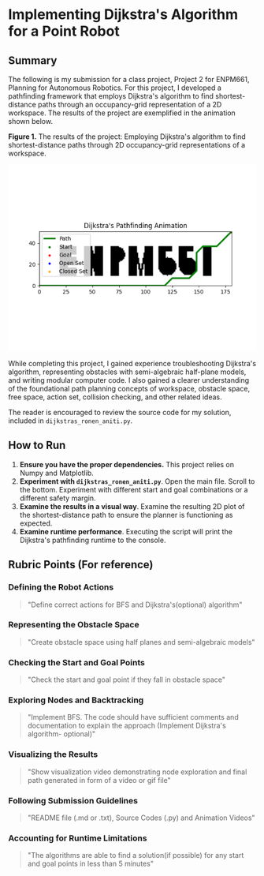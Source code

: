 # Implementing Dijkstra's Algorithm for a Point Robot

## Summary
The following is my submission for a class project, Project 2 for ENPM661, Planning for Autonomous Robotics. For this project, I developed a pathfinding framework that employs Dijkstra's algorithm to find shortest-distance paths through an occupancy-grid representation of a 2D workspace. The results of the project are exemplified in the animation shown below. 

**Figure 1.** The results of the project: Employing Dijkstra's algorithm to find shortest-distance paths through 2D occupancy-grid representations of a workspace. 

![Animation GIF](/dijkstra_animation.gif)

While completing this project, I gained experience troubleshooting Dijkstra's algorithm, representing obstacles with semi-algebraic half-plane models, and writing modular computer code. I also gained a clearer understanding of the foundational path planning concepts of workspace, obstacle space, free space, action set, collision checking, and other related ideas. 

The reader is encouraged to review the source code for my solution, included in `dijkstras_ronen_aniti.py`. 

## How to Run 

1. **Ensure you have the proper dependencies.** This project relies on Numpy and Matplotlib. 
2. **Experiment with `dijkstras_ronen_aniti.py`**. Open the main file. Scroll to the bottom. Experiment with different start and goal combinations or a different safety margin. 
3. **Examine the results in a visual way**. Examine the resulting 2D plot of the shortest-distance path to ensure the planner is functioning as expected.  
5. **Examine runtime performance**. Executing the script will print the Dijkstra's pathfinding runtime to the console.    

## Rubric Points (For reference)

### Defining the Robot Actions
> "Define correct actions for BFS and Dijkstra's(optional) algorithm"

### Representing the Obstacle Space
> "Create obstacle space using half planes and semi-algebraic models"

### Checking the Start and Goal Points
> "Check the start and goal point if they fall in obstacle space"

### Exploring Nodes and Backtracking
> "Implement BFS. The code should have sufficient comments and documentation to explain the approach (Implement Dijkstra's algorithm- optional)"

### Visualizing the Results 
> "Show visualization video demonstrating node exploration and final path generated in form of a video or gif file"

### Following Submission Guidelines
> "README file (.md or .txt), Source Codes (.py) and Animation Videos" 

### Accounting for Runtime Limitations
> "The algorithms are able to find a solution(if possible) for any start and goal points in less than 5 minutes"